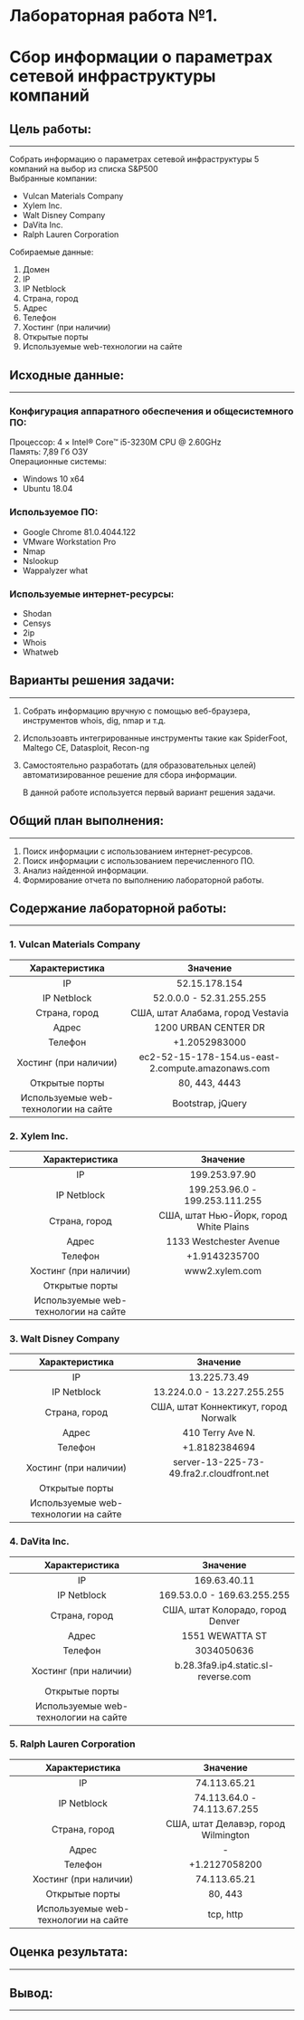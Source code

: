 # Лабораторная работа №1. 
# Сбор информации о параметрах сетевой инфраструктуры компаний
## Цель работы:
-------------
Собрать информацию о параметрах сетевой инфраструктуры 5 компаний на выбор из списка S&P500  
Выбранные компании:
+ Vulcan Materials Company
+ Xylem Inc.
+ Walt Disney Company
+ DaVita Inc.
+ Ralph Lauren Corporation  

Собираемые данные:
1. Домен
2. IP
3. IP Netblock
3. Страна, город
4. Адрес
5. Телефон
6. Хостинг (при наличии)
7. Открытые порты
8. Используемые web-технологии на сайте

## Исходные данные:
-------------
### Конфигурация аппаратного обеспечения и общесистемного ПО: 
Процессор: 4 × Intel® Core™ i5-3230M CPU @ 2.60GHz  
Память: 7,89 Гб ОЗУ  
Операционные системы:  
+ Windows 10 x64
+ Ubuntu 18.04  
### Используемое ПО:  
+ Google Chrome 81.0.4044.122  
+ VMware Workstation Pro
+ Nmap
+ Nslookup
+ Wappalyzer what  
### Используемые интернет-ресурсы: 
+ Shodan
+ Censys
+ 2ip
+ Whois
+ Whatweb

## Варианты решения задачи:  
-------------
1. Собрать информацию вручную с помощью веб-браузера, инструментов whois, dig, nmap и т.д.  
2. Использоавть интегрированные инструменты такие как SpiderFoot, Maltego CE, Datasploit, Recon-ng  
3. Самостоятельно разработать (для образовательных целей) автоматизированное решение для сбора информации.  

    В данной работе используется первый вариант решения задачи.
## Общий план выполнения:  
-------------
1. Поиск информации с использованием интернет-ресурсов.
2. Поиск информации с использованием перечисленного ПО.
3. Анализ найденной информации.
3. Формирование отчета по выполнению лабораторной работы.  
## Содержание лабораторной работы:  
-------------
### 1. Vulcan Materials Company  
| Характеристика                       | Значение |  
|:------------------------------------:|:--------:|
| IP                                   | 52.15.178.154|  
| IP Netblock                          | 52.0.0.0 - 52.31.255.255|  
| Страна, город                        | США, штат Алабама, город Vestavia|  
| Адрес                                | 1200 URBAN CENTER DR |  
| Телефон                              | +1.2052983000 |  
| Хостинг (при наличии)                | ec2-52-15-178-154.us-east-2.compute.amazonaws.com|  
| Открытые порты                       | 80, 443, 4443|  
| Используемые web-технологии на сайте | Bootstrap, jQuery|  

### 2. Xylem Inc.  
| Характеристика                       | Значение |  
|:------------------------------------:|:--------:|
| IP                                   | 199.253.97.90|  
| IP Netblock                          | 199.253.96.0 - 199.253.111.255|  
| Страна, город                        | США, штат Нью-Йорк, город White Plains|  
| Адрес                                | 1133 Westchester Avenue |  
| Телефон                              | +1.9143235700|  
| Хостинг (при наличии)                | www2.xylem.com|  
| Открытые порты                       |    |  
| Используемые web-технологии на сайте |    |  
### 3. Walt Disney Company 
| Характеристика                       | Значение |  
|:------------------------------------:|:--------:|
| IP                                   | 13.225.73.49|  
| IP Netblock                          | 13.224.0.0 - 13.227.255.255|  
| Страна, город                        | США, штат Коннектикут, город Norwalk|  
| Адрес                                | 410 Terry Ave N.|  
| Телефон                              | +1.8182384694|  
| Хостинг (при наличии)                | server-13-225-73-49.fra2.r.cloudfront.net|  
| Открытые порты                       |    |  
| Используемые web-технологии на сайте |    |  
### 4. DaVita Inc.  
| Характеристика                       | Значение |  
|:------------------------------------:|:--------:|
| IP                                   | 169.63.40.11|  
| IP Netblock                          | 169.53.0.0 - 169.63.255.255|  
| Страна, город                        | США, штат Колорадо, город Denver|  
| Адрес                                | 1551 WEWATTA ST|  
| Телефон                              | 3034050636|  
| Хостинг (при наличии)                | b.28.3fa9.ip4.static.sl-reverse.com|  
| Открытые порты                       |    |  
| Используемые web-технологии на сайте |    |  
### 5. Ralph Lauren Corporation  
| Характеристика                       | Значение |  
|:------------------------------------:|:--------:|
| IP                                   | 74.113.65.21 |  
| IP Netblock                          | 74.113.64.0 - 74.113.67.255|  
| Страна, город                        | США, штат Делавэр, город Wilmington|  
| Адрес                                | - |  
| Телефон                              | +1.2127058200|  
| Хостинг (при наличии)                | 74.113.65.21|  
| Открытые порты                       | 80, 443|  
| Используемые web-технологии на сайте | tcp, http|  
## Оценка результата:  
--------

## Вывод:  
--------

